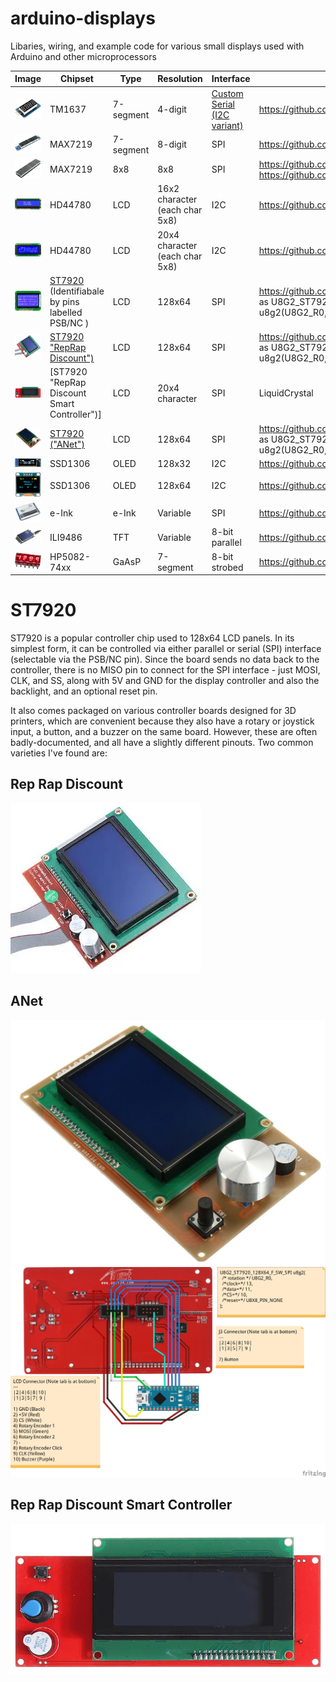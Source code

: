 # arduino-displays
Libaries, wiring, and example code for various small displays used with Arduino and other microprocessors



| Image | Chipset  | Type | Resolution  | Interface | Code  | Purchase |
| -------------- | ------------- | ------------- | ------------- | ------------- | ------------- | ------------- |
| ![](Images/TM1637.jpg) | TM1637 | 7-segment | 4-digit | <a href="https://green-possum-today.blogspot.com/2018/10/a-comparison-of-tm1637-protocol-with.html">Custom Serial (I2C variant)</a> | https://github.com/avishorp/TM1637 | https://www.banggood.com/custlink/GDD3zSq2qk |
| ![](Images/MAX7219.jpg) | MAX7219 | 7-segment  | 8-digit | SPI | https://github.com/wayoda/LedControl |  |
| ![](Images/MAX7219_matrix.jpg) | MAX7219 | 8x8 | 8x8 | SPI | https://github.com/wayoda/LedControl / https://github.com/MajicDesigns/MD_Parola |  |
| ![](Images/LCD1602.jpg) | HD44780 | LCD | 16x2 character (each char 5x8) | I2C | https://github.com/mathertel/LiquidCrystal_PCF8574 |  |
| ![](Images/LCD2004.jpg) | HD44780 | LCD  | 20x4 character (each char 5x8) | I2C | https://github.com/mathertel/LiquidCrystal_PCF8574 |  |
| ![](Images/LCD12864.jpg) | [ST7920](#ST7920) (Identifiabale by pins labelled PSB/NC ) | LCD | 128x64 | SPI | https://github.com/olikraus/u8g2 (using constructor as U8G2_ST7920_128X64_1_HW_SPI u8g2(U8G2_R0, 10, 8); )| https://www.banggood.com/custlink/G3vY8zzr27 |
| ![](Images/RepRapDiscount.jpg) | [ST7920 "RepRap Discount")](#ST7920) | LCD | 128x64 | SPI | https://github.com/olikraus/u8g2 (using constructor as U8G2_ST7920_128X64_1_HW_SPI u8g2(U8G2_R0, 10, 8); )| https://www.banggood.com/custlink/K33E9qkcUv |
| ![](Images/RepRapDiscountSmartController.jpg) | [ST7920 "RepRap Discount Smart Controller")] | LCD | 20x4 character | SPI | LiquidCrystal | https://www.banggood.com/custlink/mGvd428bCG |
| ![](Images/ANet.jpg) | [ST7920 ("ANet")](#ST7920) | LCD | 128x64 | SPI | https://github.com/olikraus/u8g2 (using constructor as U8G2_ST7920_128X64_1_HW_SPI u8g2(U8G2_R0, 10, 8); )| https://www.banggood.com/custlink/3KGYiMkCzy |
| ![](Images/OLED91.jpg) | SSD1306 | OLED | 128x32  | I2C | https://github.com/lexus2k/lcdgfx |  |
| ![](Images/OLED96.jpg) | SSD1306 | OLED | 128x64 | I2C | https://github.com/lexus2k/lcdgfx |  |
| ![](Images/eInk.jpg) | e-Ink  | e-Ink | Variable | SPI | https://github.com/waveshare/e-Paper |  |
| ![](Images/tft.jpg) | ILI9486 | TFT | Variable | 8-bit parallel | https://github.com/prenticedavid/MCUFRIEND_kbv |  |
| ![](Images/HP5082-7405.jpg) | HP5082-74xx | GaAsP | 7-segment | 8-bit strobed | https://github.com/wayoda/LedControl |  |


# ST7920
ST7920 is a popular controller chip used to 128x64 LCD panels. In its simplest form, it can be controlled via either parallel or serial (SPI) interface (selectable via the PSB/NC pin). Since the board sends no data back to the controller, there is no MISO pin to connect for the SPI interface - just MOSI, CLK, and SS, along with 5V and GND for the display controller and also the backlight, and an optional reset pin.


It also comes packaged on various controller boards designed for 3D printers, which are convenient because they also have a rotary or joystick input, a button, and a buzzer on the same board. However, these are often badly-documented, and all have a slightly different pinouts. Two common varieties I've found are:

## Rep Rap Discount
![](Images/RepRapDiscount.jpg) 

## ANet
![](Images/ANet.jpg)
![](Wiring/ANet%20LCD12864%20Wiring_bb.jpg)

## Rep Rap Discount Smart Controller
![](Images/RepRapDiscountSmartController.jpg) 

